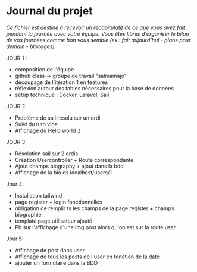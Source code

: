 # Journal du projet

*Ce fichier est destiné à recevoir un récapitulatif de ce que vous avez fait pendant la journée avec votre équipe. Vous êtes libres d'organiser le bilan de vos journées comme bon vous semble (ex : fait aujourd'hui - plans pour demain - blocages)*

JOUR 1 :
- composition de l'équipe
- github class -> groupe de travail "salmamajo"
- découpage de l'itération 1 en features 
- réflexion autour des tables nécessaires pour la base de données
- setup technique : Docker, Laravel, Sail

JOUR 2:
- Problème de sail résolu sur un ordi
- Suivi du tuto vibe
- Affichage du Hello world  :)

JOUR 3:
- Résolution sail sur 2 ordis
- Création Usercontroller + Route correspondante 
- Ajout champs biography + ajout dans la bdd 
- Affichage de la bio ds localhost/users/1

Jour 4:
- Installation tailwind
- page register + login fonctionnelles
- obligation de remplir ts les champs de la page register + champs biographie
- template page utilisateur ajouté
- Pb sur l'affichage d'une img post alors qu'on est sur la route user

Jour 5:
- Affichage de post dans user 
-  Affichage de tous les posts de l'user en fonction de la date 
-  ajouter un formulaire dans la BDD 
